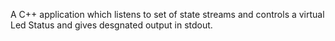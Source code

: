 A C++ application which listens to set of state streams and controls a virtual Led Status and gives desgnated output in stdout. 
